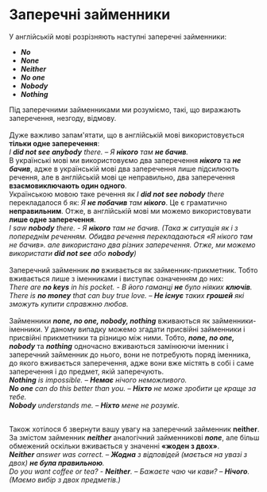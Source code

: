# Заперечні займенники
У англійській мові розрізняють наступні заперечні займенники:
* <b><i>No</b></i>
* <b><i>None</b></i>
* <b><i>Neither</b></i>
* <b><i>No one</b></i>
* <b><i>Nobody</b></i>
* <b><i>Nothing</b></i>

Під заперечними займенниками ми розуміємо, такі, що виражають заперечення, незгоду, відмову.
<br>
<br>
Дуже важливо запам'ятати, що в англійській мові використовується <b>тільки одне заперечення</b>:
<br>
<i>I <b>did not see anybody</b> there. – Я <b>нікого</b> там <b>не бачив</b>.</i>
<br>
В українські мові ми використовуємо два заперечення <b><i>нікого</i></b> та <b><i>не бачив</i></b>, адже в українській мові два заперечення лише підсилюють речення, але в англійській мові це неправильно, два заперечення <b>взаємовиключають один одного</b>.
<br>
Українською мовою таке речення як <i>I <b>did not see nobody</b> there</i> перекладалося б як: <i>Я <b>не побачив</b> там <b>нікого</b></i>. Це є граматично <b>неправильним</b>. Отже, в англійській мові ми можемо використовувати <b>лише одне заперечення</b>.
<br>
<i>I saw <b>nobody</b> there. - Я <b>нікого</b> там не бачив. (Така ж ситуація як і з попереднім реченням. Обидва речення перекладаються «Я нікого там не бачив». але використано два різних заперечення. Отже, ми можемо використати <b>did not see</b> або <b>nobody</b>)</i>
<br>
<br>
Заперечний займенник <b><i>no</i></b> вживається як займенник-прикметник. Тобто вживається лише з іменниками і виступає означенням до них:
<br>
<i>There are <b>no keys</b> in his pocket. -  В його гаманці <b>не</b> було ніяких <b>ключів</b>.</i>
<br>
<i>There is <b>no money</b> that can buy true love. – <b>Не існує</b> таких <b>грошей</b> які зможуть купити справжню любов.</i>
<br>
<br>
Займенники <b><i>none, no one, nobody, nothing</i></b> вживаються як займенники-іменники. У даному випадку можемо згадати присвійні займенники і присвійні прикметники та різницю між ними. Тобто, <b><i>none, no one, nobody</i></b> та <b><i>nothing</i></b> одночасно вживаються замінюючи іменник і заперечний займенник до нього, вони не потребують поряд іменника, до якого вживається заперечення, адже вони вже містять в собі і саме заперечення і до предмет, якій заперечують.
<br>
<i><b>Nothing</b> is impossible. – <b>Немає</b> нічого неможливого.</i>
<br>
<i><b>No one</b> can do this better than you. – <b>Ніхто</b> не може зробити це краще за тебе.</i>
<br>
<i><b>Nobody</b> understands me. – <b>Ніхто</b> мене не розуміє.</i>
<br>
<br>

Також хотілося б звернути вашу увагу на заперечний займенник <b><span class="p1">neither</span></b>.
<br>
За змістом займенник <b><i>neither</i></b> аналогічний займенникові <b><i>none</i></b>, але більш обмежений оскільки вживається у значенні <b>«жоден з двох»</b>.
<br>
<i><b>Neither</b> answer was correct. – <b>Жодна</b> з відповідей (мається на увазі з двох) <b>не була правильною</b>.</i> 
<br>
<i>Do you want coffee or tea? - <b>Neither</b>. – Бажаєте чаю чи кави? – <b>Нічого</b>. (Маємо вибір з двох предметів.)</i>